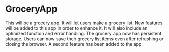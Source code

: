 # GroceryApp
This will be a grocery app. It will let users make a grocery list. New features will be added to this app in order to enhance it. It will also include an optimized function and error handling. The grocery app now has persistent storage. Users can now save their grocery list items even after refreshing or closing the browser. A second feature has been added to the app. 
